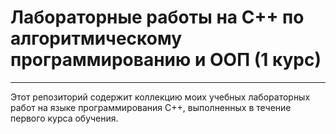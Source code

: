 # Лабораторные работы на C++ по алгоритмическому программированию и ООП (1 курс)
---
Этот репозиторий содержит коллекцию моих учебных лабораторных работ на языке программирования C++, выполненных в течение первого курса обучения.
